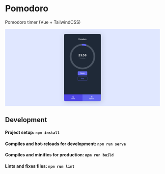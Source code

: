 # Pomodoro

Pomodoro timer (Vue + TailwindCSS)

![Screenshot](/public/screenshot.png)

## Development

#### Project setup: `npm install`
#### Compiles and hot-reloads for development: `npm run serve`
#### Compiles and minifies for production: `npm run build`
#### Lints and fixes files: `npm run lint`
